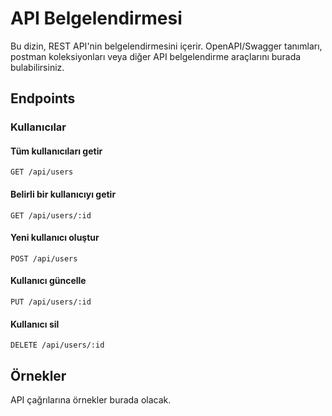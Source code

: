 # API Belgelendirmesi

Bu dizin, REST API'nin belgelendirmesini içerir. OpenAPI/Swagger tanımları, postman koleksiyonları veya diğer API belgelendirme araçlarını burada bulabilirsiniz.

## Endpoints

### Kullanıcılar

#### Tüm kullanıcıları getir

```
GET /api/users
```

#### Belirli bir kullanıcıyı getir

```
GET /api/users/:id
```

#### Yeni kullanıcı oluştur

```
POST /api/users
```

#### Kullanıcı güncelle

```
PUT /api/users/:id
```

#### Kullanıcı sil

```
DELETE /api/users/:id
```

## Örnekler

API çağrılarına örnekler burada olacak. 